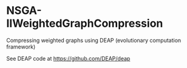 # NSGA-IIWeightedGraphCompression
Compressing weighted graphs using DEAP (evolutionary computation framework)

See DEAP code at https://github.com/DEAP/deap

